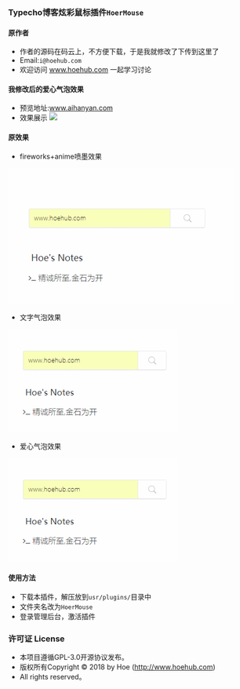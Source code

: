 ### Typecho博客炫彩鼠标插件`HoerMouse`
#### 原作者
- 作者的源码在码云上，不方便下载，于是我就修改了下传到这里了
- Email:`i@hoehub.com`
- 欢迎访问 www.hoehub.com 一起学习讨论

#### 我修改后的爱心气泡效果
- 预览地址:www.aihanyan.com
- 效果展示
![](https://github.com/XueMeijing/img/blob/master/imgs/as.gif)

#### 原效果
- fireworks+anime喷墨效果

![fireworks+anime](fireworks+anime.gif)


- 文字气泡效果

![文字气泡效果](bubbleText.gif)
- 爱心气泡效果

![爱心气泡效果](bubbleHeart.gif)
#### 使用方法

- 下载本插件，解压放到`usr/plugins/`目录中
- 文件夹名改为`HoerMouse`
- 登录管理后台，激活插件


### 许可证 License

- 本项目遵循GPL-3.0开源协议发布。
- 版权所有Copyright © 2018 by Hoe (http://www.hoehub.com)
- All rights reserved。
